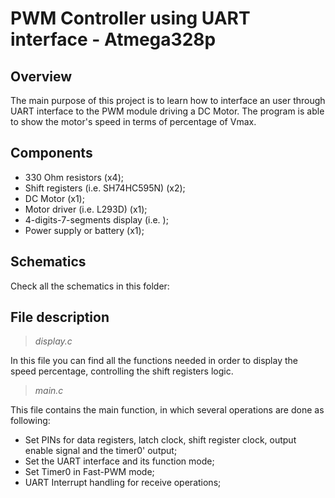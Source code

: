 # PWM Controller using UART interface - Atmega328p 
## Overview 

The main purpose of this project is to learn how to interface an user through UART interface to the PWM module driving a DC Motor.
The program is able to show the motor's speed in terms of percentage of Vmax.

## Components
- 330 Ohm resistors (x4);
- Shift registers (i.e. SH74HC595N) (x2);
- DC Motor (x1);
- Motor driver (i.e. L293D) (x1);
- 4-digits-7-segments display (i.e. );
- Power supply or battery (x1);

## Schematics
Check all the schematics in this folder: 

## File description 
> *display.c*
 
In this file you can find all the functions needed in order to display the speed percentage, controlling the shift registers logic.

> *main.c*
 
This file contains the main function, in which several operations are done as following: 
- Set PINs for data registers, latch clock, shift register clock, output enable signal and the timer0' output;
- Set the UART interface and its function mode;
- Set Timer0 in Fast-PWM mode;
- UART Interrupt handling for receive operations;
